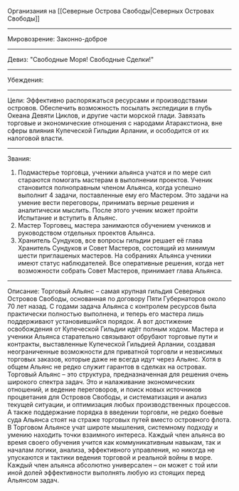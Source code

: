 Организания на [[Северные Острова Свободы|Северных Островах Свободы]]
___________________
Мировозрение: Законно-доброе
___________________
Девиз: "Свободные Моря! Свободные Сделки!"
____________________
Убеждения:
___________________
Цели: Эффективно распоряжаться ресурсами и производствами островов. Обеспечить возможность посылать экспедиции в глубь Океана Девяти Циклов, и другие части морской глади. Завязать торговые и экономические отношения с народами Атаракстиона, вне сферы влияния Купеческой Гильдии Арлании, и осободится от их налоговой власти.
__________________
Звания: 
1. Подмастерье торговца, ученики альянса учатся и по мере сил стараются помогать мастерам в выполнении проектов. Ученик становится полноправным членом Альянса, когда успешно выполнит 4 задачи, поставленные ему его Мастером. Это задачи на умение вести переговоры, принимать верные решения и аналитически мыслить. После этого ученик может пройти Испытание и вступить в Альянс.
2. Мастер Торговец, мастера занимаются обучением учеников и руководством отдельных проектов Альянса.
3. Хранитель Сундуков, все вопросы гильдии решает её глава Хранитель Сундуков и Совет Мастеров, состоящий из минимум шести приглашеных мастеров. На собраниях Альянса ученики имеют статус наблюдателей. Все оперативные решения, когда нет возможности собрать Совет Мастеров, принимает глава Альянса. 
__________________
Описание: Торговый Альянс – самая крупная гильдия Северных Островов Свободы, основанная по договору Пяти Губернаторов около 70 лет назад. С годами задача Альянса с контролем ресурсов была практически полностью выполнена, и теперь его мастера лишь поддерживают установившийся порядок. А вот достижение освобождения от Купеческой Гильдии идёт полным ходом. Мастера и ученики Альянса старательно связывают обрубают торговые пути и контракты, выставленные Купеческой Гильдией Арлании, создавая неограниченные возможности для приватной торговли и незвисимых торговых заказов, которые даже не всегда идут через Альянс. Хотя в общем Альянс не редко служит гарантов в сделках на островах. Торговый Альянс – это структура, предназначенная для решения очень широкого спектра задач. Это и налаживание экономических отношений, и ведение переговоров, и поиск новых источников процветания для Островов Свободы, и систематизация и анализ текущей ситуации, и оптимизация любых производственных процессов. А также поддержание порядка в введении торговли, не редко боевые суда Альянса стоят на страже торговых путей вместо островного флота. В Торговом Альянсе учат широте мышления, системному подходу и умению находить точки взаимного интереса. Каждый член альянса во время своего обучения учится как коммуникативным навыкам, так и началам логики, анализа, эффективного управления, но никогда не упускаются и тактики ведения торговой и реальной войны в море. Каждый член альянса абсолютно универсален – он может с той или иной долей эффективности выполнять любую из стоящих перед Альянсом задач.
